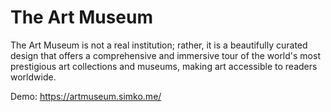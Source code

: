 # The Art Museum
The Art Museum is not a real institution; rather, it is a beautifully curated design that offers a comprehensive and immersive tour of the world's most prestigious art collections and museums, making art accessible to readers worldwide.

Demo: https://artmuseum.simko.me/
